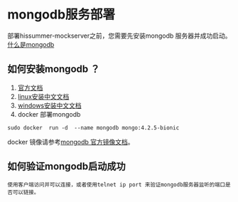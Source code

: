 # mongodb服务部署

部署hissummer-mockserver之前，您需要先安装mongodb 服务器并成功启动。 <a href="https://docs.mongodb.com/manual/introduction/"  target="_blank" > 什么是mongodb </a>

## 如何安装mongodb ？
1. <a href="https://docs.mongodb.com/manual/installation/" target="_blank">官方文档</a>
1. <a href="https://cloud.tencent.com/developer/article/1360756" target="_blank">linux安装中文文档</a>
1. <a href="https://www.runoob.com/mongodb/mongodb-window-install.html" target="_blank">windows安装中文文档</a>
1. docker 部署mongodb  

```
sudo docker  run -d  --name mongodb mongo:4.2.5-bionic
```

docker 镜像请参考[mongodb 官方镜像文档](https://hub.docker.com/_/mongo)。

## 如何验证mongodb启动成功
    使用客户端访问并可以连接，或者使用telnet ip port 来验证mongodb服务器监听的端口是否可以链接。

